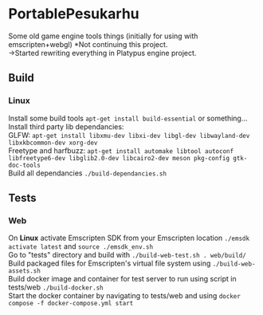 # PortablePesukarhu
Some old game engine tools things (initially for using with emscripten+webgl)
*Not continuing this project.<br/>
  ->Started rewriting everything in Platypus engine project.<br/>

## Build
### Linux
Install some build tools `apt-get install build-essential` or something...<br/>
Install third party lib dependancies:<br/>
GLFW: `apt-get install libxmu-dev libxi-dev libgl-dev libwayland-dev libxkbcommon-dev xorg-dev`<br/>
Freetype and harfbuzz: `apt-get install automake libtool autoconf libfreetype6-dev libglib2.0-dev libcairo2-dev meson pkg-config gtk-doc-tools`<br/>
Build all dependancies `./build-dependancies.sh`<br/>


## Tests
### Web
On **Linux** activate Emscripten SDK from your Emscripten location `./emsdk activate latest` and `source ./emsdk_env.sh`<br/>
Go to "tests" directory and build with `./build-web-test.sh . web/build/`<br/>
Build packaged files for Emscripten's virtual file system using `./build-web-assets.sh`<br/>
Build docker image and container for test server to  run using script in tests/web `./build-docker.sh`<br/>
Start the docker container by navigating to tests/web and using `docker compose -f docker-compose.yml start`<br/>

